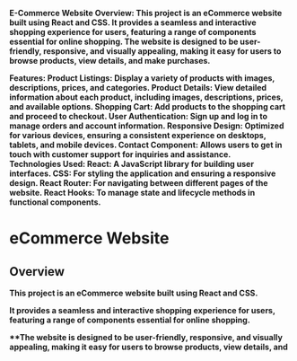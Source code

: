 <b>E-Commerce Website<b>
Overview:
This project is an eCommerce website built using React and CSS. It provides a seamless and interactive shopping experience for users, featuring a range of components essential for online shopping. The website is designed to be user-friendly, responsive, and visually appealing, making it easy for users to browse products, view details, and make purchases.

<b>Features:<b>
Product Listings: Display a variety of products with images, descriptions, prices, and categories.
Product Details: View detailed information about each product, including images, descriptions, prices, and available options.
Shopping Cart: Add products to the shopping cart and proceed to checkout.
User Authentication: Sign up and log in to manage orders and account information.
Responsive Design: Optimized for various devices, ensuring a consistent experience on desktops, tablets, and mobile devices.
Contact Component: Allows users to get in touch with customer support for inquiries and assistance.
<br>
<b>Technologies Used:<b>
React: A JavaScript library for building user interfaces.
CSS: For styling the application and ensuring a responsive design.
React Router: For navigating between different pages of the website.
React Hooks: To manage state and lifecycle methods in functional components.



# eCommerce Website

## Overview
**This project is an eCommerce website built using React and CSS.**

**It provides a seamless and interactive shopping experience for users, featuring a range of components essential for online shopping.**

**The website is designed to be user-friendly, responsive, and visually appealing, making it easy for users to browse products, view details, and

